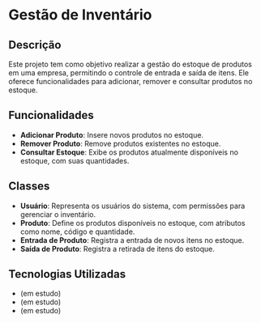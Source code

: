 
# Gestão de Inventário

## Descrição

Este projeto tem como objetivo realizar a gestão do estoque de produtos em uma empresa, permitindo o controle de entrada e saída de itens. Ele oferece funcionalidades para adicionar, remover e consultar produtos no estoque.

## Funcionalidades

- **Adicionar Produto**: Insere novos produtos no estoque.
- **Remover Produto**: Remove produtos existentes no estoque.
- **Consultar Estoque**: Exibe os produtos atualmente disponíveis no estoque, com suas quantidades.

## Classes

- **Usuário**: Representa os usuários do sistema, com permissões para gerenciar o inventário.
- **Produto**: Define os produtos disponíveis no estoque, com atributos como nome, código e quantidade.
- **Entrada de Produto**: Registra a entrada de novos itens no estoque.
- **Saída de Produto**: Registra a retirada de itens do estoque.

## Tecnologias Utilizadas

- (em estudo)
-  (em estudo)
-   (em estudo)
